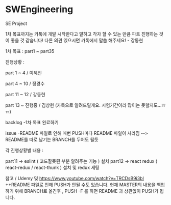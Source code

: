 # SWEngineering
SE Project

1차 목표까지는 카톡에 개발 시작한다고 말하고 각자 할 수 있는 만큼 파트 진행하는 것이 좋을 것 같습니다!
다른 의견 있으시면 카톡에서 말씀 해주세요! - 강동현


1차 목표 : part1 ~ part35


진행상황 :

part 1 ~ 4  / 이혜빈

part 4 ~ 10 / 정경수

part 11 ~ 12 / 강동현

part 13 ~ 진행중 / 김상현 (카톡으로 알려드릴게요. 시험기간이라 많이는 못할지도...ㅠㅠ)

backlog
-1차 목표 완료하기

issue
-README 파일로 인해 매번 PUSH마다 README 파일이 사라짐 --> README를 따로 남기는 BRANCH를 두어도 될듯


각 진행상황별 내용 :

part11 -> eslint ( 코드잘못된 부분 알려주는 기능 ) 설치
part12 -> react redux ( react-redux / react-thunk ) 설치 및 redux 세팅

참고 / Udemy 및 https://www.youtube.com/watch?v=TRCDsB9i3bI
++README 파일로 인해 PUSH가 안될 수도 있습니다. 현재 MASTER의 내용을 백업하기 위해 BRANCH로 옮긴후 , PUSH -F 를 하면 README 과 상관없이 PUSH가 됩니다.

